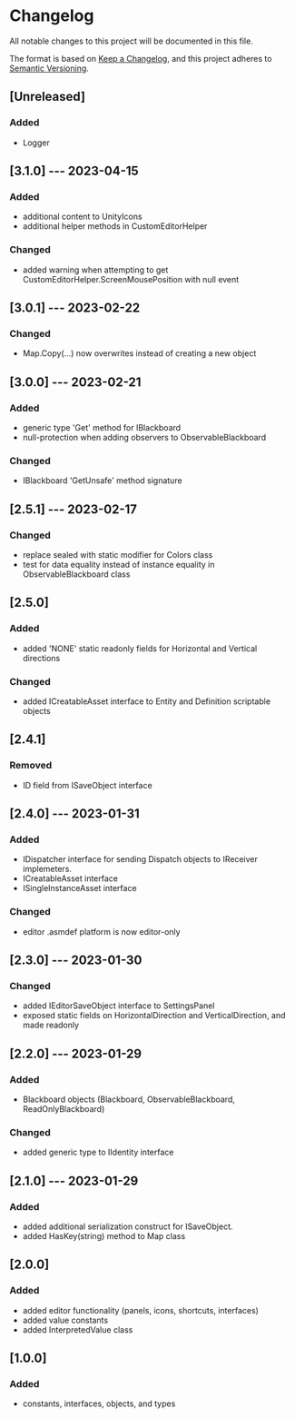# Changelog

All notable changes to this project will be documented in this file.

The format is based on [Keep a Changelog](https://keepachangelog.com/en/1.0.0/),
and this project adheres to [Semantic Versioning](https://semver.org/spec/v2.0.0.html).

## [Unreleased]

### Added

- Logger

## [3.1.0] --- 2023-04-15

### Added

- additional content to UnityIcons
- additional helper methods in CustomEditorHelper

### Changed

- added warning when attempting to get CustomEditorHelper.ScreenMousePosition with null event

## [3.0.1] --- 2023-02-22

### Changed

- Map.Copy(...) now overwrites instead of creating a new object

## [3.0.0] --- 2023-02-21

### Added

- generic type 'Get' method for IBlackboard
- null-protection when adding observers to ObservableBlackboard

### Changed

- IBlackboard 'GetUnsafe' method signature

## [2.5.1] --- 2023-02-17

### Changed

- replace sealed with static modifier for Colors class
- test for data equality instead of instance equality in ObservableBlackboard class

## [2.5.0]

### Added

- added 'NONE' static readonly fields for Horizontal and Vertical directions

### Changed

- added ICreatableAsset interface to Entity and Definition scriptable objects

## [2.4.1]

### Removed

- ID field from ISaveObject interface

## [2.4.0] --- 2023-01-31

### Added

- IDispatcher interface for sending Dispatch objects to IReceiver implemeters.
- ICreatableAsset interface 
- ISingleInstanceAsset interface

### Changed

- editor .asmdef platform is now editor-only

## [2.3.0] --- 2023-01-30

### Changed

- added IEditorSaveObject interface to SettingsPanel
- exposed static fields on HorizontalDirection and VerticalDirection, and made readonly

## [2.2.0] --- 2023-01-29

### Added

- Blackboard objects (Blackboard, ObservableBlackboard, ReadOnlyBlackboard)

### Changed

- added generic type to IIdentity interface

## [2.1.0] --- 2023-01-29

### Added

- added additional serialization construct for ISaveObject.
- added HasKey(string) method to Map class

## [2.0.0]

### Added

- added editor functionality (panels, icons, shortcuts, interfaces)
- added value constants
- added InterpretedValue class

## [1.0.0]

### Added

- constants, interfaces, objects, and types

